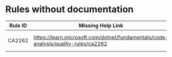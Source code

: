 # Rules without documentation

Rule ID | Missing Help Link | Title |
--------|-------------------|-------|
CA2262 | <https://learn.microsoft.com/dotnet/fundamentals/code-analysis/quality-rules/ca2262> | Set 'MaxResponseHeadersLength' properly |
